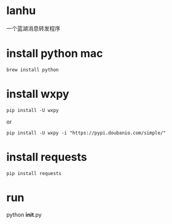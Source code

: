 # lanhu
一个蓝湖消息转发程序

# install python mac

```
brew install python
```

# install wxpy

```
pip install -U wxpy
```

or

```
pip install -U wxpy -i "https://pypi.doubanio.com/simple/"
```

# install requests

```
pip install requests
```

# run

python __init__.py
